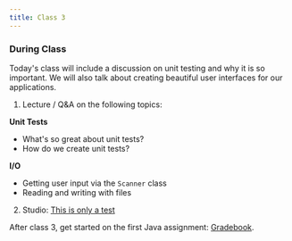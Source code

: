 ```yaml
---
title: Class 3 
---
```


### During Class
Today's class will include a discussion on unit testing and why it is so important. We will also talk about creating beautiful user interfaces for our applications.

1. Lecture / Q&A on the following topics:

**Unit Tests**
* What's so great about unit tests?
* How do we create unit tests?

**I/O**
* Getting user input via the `Scanner` class
* Reading and writing with files 

2. Studio: [This is only a test](../../materials/studios/test)

After class 3, get started on the first Java assignment: [Gradebook](../../materials/assignments/gradebook/).
